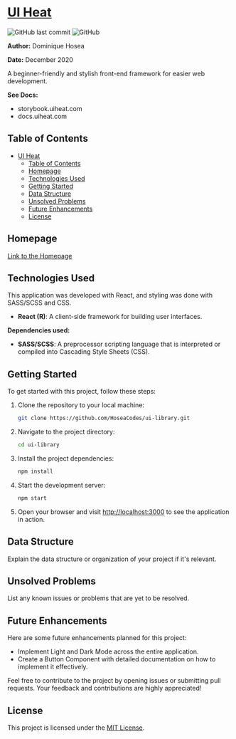 # [UI Heat](www.uiheat.com)

![GitHub last commit](https://img.shields.io/github/last-commit/HoseaCodes/ui-library.git)
![GitHub](https://img.shields.io/github/license/HoseaCodes/ui-library.git)

**Author:** Dominique Hosea

**Date:** December 2020

A beginner-friendly and stylish front-end framework for easier web development.

**See Docs:**
- storybook.uiheat.com
- docs.uiheat.com
## Table of Contents

- [UI Heat](#ui-heat)
  - [Table of Contents](#table-of-contents)
  - [Homepage](#homepage)
  - [Technologies Used](#technologies-used)
  - [Getting Started](#getting-started)
  - [Data Structure](#data-structure)
  - [Unsolved Problems](#unsolved-problems)
  - [Future Enhancements](#future-enhancements)
  - [License](#license)

## Homepage

[Link to the Homepage](https://your-homepage-link.com)

## Technologies Used

This application was developed with React, and styling was done with SASS/SCSS and CSS.

- **React (R)**: A client-side framework for building user interfaces.

**Dependencies used:**

- **SASS/SCSS**: A preprocessor scripting language that is interpreted or compiled into Cascading Style Sheets (CSS).

## Getting Started

To get started with this project, follow these steps:

1. Clone the repository to your local machine:

   ```bash
   git clone https://github.com/HoseaCodes/ui-library.git
   ```

2. Navigate to the project directory:

   ```bash
   cd ui-library
   ```

3. Install the project dependencies:

   ```bash
   npm install
   ```

4. Start the development server:

   ```bash
   npm start
   ```

5. Open your browser and visit [http://localhost:3000](http://localhost:3000) to see the application in action.

## Data Structure

Explain the data structure or organization of your project if it's relevant.

## Unsolved Problems

List any known issues or problems that are yet to be resolved.

## Future Enhancements

Here are some future enhancements planned for this project:

- Implement Light and Dark Mode across the entire application.
- Create a Button Component with detailed documentation on how to implement it effectively.

Feel free to contribute to the project by opening issues or submitting pull requests. Your feedback and contributions are highly appreciated!

## License

This project is licensed under the [MIT License](LICENSE).